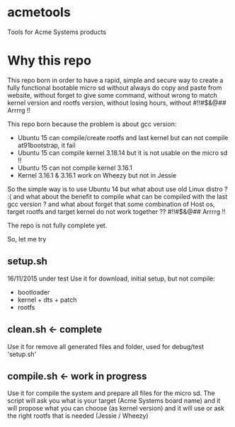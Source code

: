 # acmetools
Tools for Acme Systems products

Why this repo
=================
This repo born in order to have a rapid, simple and secure way 
to create a fully functional bootable micro sd 
without always do copy and paste from website, 
without forget to give some command,
without wrong to match kernel version and rootfs version,
without losing hours, 
without #!!#$&@## Arrrrg !! 

This repo born because the problem is about gcc version:
- Ubuntu 15 can compile/create rootfs and last kernel but can not compile at91bootstrap, it fail
- Ubuntu 15 can compile kernel 3.18.14 but it is not usable on the micro sd !!
- Ubuntu 15 can not compile kernel 3.16.1
- Kernel 3.16.1 & 3.16.1 work on Wheezy but not in Jessie

So the simple way is to use Ubuntu 14 but what about use old Linux distro ? :(
and what about the benefit to compile what can be compiled with the last gcc version ?
and what about forget that some combination of Host os, target rootfs and target kernel do not work together ?? #!!#$&@## Arrrrg !!


The repo is not fully complete yet.


So, let me try

setup.sh 
----------
16/11/2015 under test
Use it for download, initial setup, but not compile:
- bootloader
- kernel + dts + patch
- rootfs


clean.sh <- complete
----------
Use it for remove all generated files and folder, used for debug/test 'setup.sh'


compile.sh <- work in progress
----------
Use it for compile the system and prepare all files for the micro sd. 
The script will ask you what is your target (Acme Systems board name)
and it will propose what you can choose (as kernel version)
and it will use or ask the right rootfs that is needed (Jessie / Wheezy)


